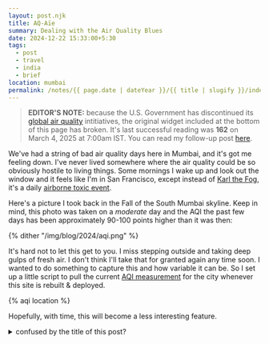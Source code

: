 ```yaml
---
layout: post.njk
title: AQ-Aïe
summary: Dealing with the Air Quality Blues
date: 2024-12-22 15:33:00+5:30
tags:
  - post
  - travel
  - india
  - brief
location: mumbai
permalink: /notes/{{ page.date | dateYear }}/{{ title | slugify }}/index.html
---
```


> **EDITOR'S NOTE:** because the U.S. Government has discontinued its [global air quality](https://www.france24.com/en/live-news/20250305-us-embassies-end-pollution-data-popular-in-china-and-india) intitiatives, the original widget included at the bottom of this page has broken. It's last successful reading was **162** on March 4, 2025 at 7:00am IST. You can read my follow-up post [here](/posts/2025/lost-in-the-haze).

We've had a string of bad air quality days here in Mumbai, and it's got me feeling down. I've never lived somewhere where the air quality could be so obviously hostile to living things. Some mornings I wake up and look out the window and it feels like I'm in San Francisco, except instead of [Karl the Fog](https://www.kqed.org/news/11682057/how-the-bay-areas-fog-came-to-be-named-karl), it's a daily [airborne toxic event](https://en.wikipedia.org/wiki/White_Noise_(novel)).

Here's a picture I took back in the Fall of the South Mumbai skyline. Keep in mind, this photo was taken on a _moderate_ day and the AQI the past few days has been approximately 90-100 points higher than it was then:

{% dither "/img/blog/2024/aqi.png" %}

It's hard not to let this get to you. I miss stepping outside and taking deep gulps of fresh air. I don't think I'll take that for granted again any time soon. I wanted to do something to capture this and how variable it can be. So I set up a little script to pull the current [AQI measurement](https://www.airnow.gov/aqi/aqi-basics/) for the city whenever this site is rebuilt & deployed.

{% aqi location %}

Hopefully, with time, this will become a less interesting feature.

<details>
    <summary>confused by the title of this post?</summary>
    <p>"Aïe" is the french word for "ouch". It is pronounced like the English word "eye".</p>
</details>
